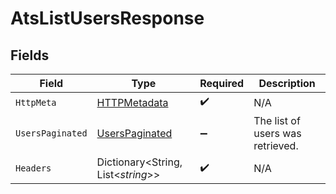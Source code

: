 # AtsListUsersResponse


## Fields

| Field                                                       | Type                                                        | Required                                                    | Description                                                 |
| ----------------------------------------------------------- | ----------------------------------------------------------- | ----------------------------------------------------------- | ----------------------------------------------------------- |
| `HttpMeta`                                                  | [HTTPMetadata](../../Models/Components/HTTPMetadata.md)     | :heavy_check_mark:                                          | N/A                                                         |
| `UsersPaginated`                                            | [UsersPaginated](../../Models/Components/UsersPaginated.md) | :heavy_minus_sign:                                          | The list of users was retrieved.                            |
| `Headers`                                                   | Dictionary<String, List<*string*>>                          | :heavy_check_mark:                                          | N/A                                                         |